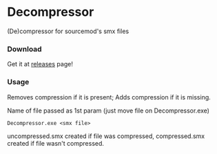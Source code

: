 # Decompressor
(De)compressor for sourcemod's smx files

### Download
Get it at [releases](https://github.com/Kailo97/Decompressor/releases) page!

### Usage
Removes compression if it is present; Adds compression if it is missing.

Name of file passed as 1st param (just move file on Decompressor.exe)
```
Decompressor.exe <smx file>
```
uncompressed.smx created if file was compressed, compressed.smx created if file wasn't compressed.
